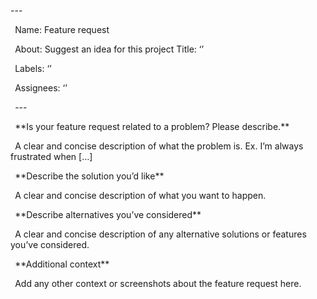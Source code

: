 ﻿\---  

` `Name: Feature request  

` `About: Suggest an idea for this project   Title: ‘’  

` `Labels: ‘’  

` `Assignees: ‘’  

` `---  

` `\*\*Is your feature request related to a problem? Please describe.\*\*  

` `A clear and concise description of what the problem is. Ex. I’m always frustrated when […]  

` `\*\*Describe the solution you’d like\*\*  

` `A clear and concise description of what you want to happen.  

` `\*\*Describe alternatives you’ve considered\*\*  

` `A clear and concise description of any alternative solutions or features you’ve considered.  

` `\*\*Additional context\*\*  

` `Add any other context or screenshots about the feature request here. 
